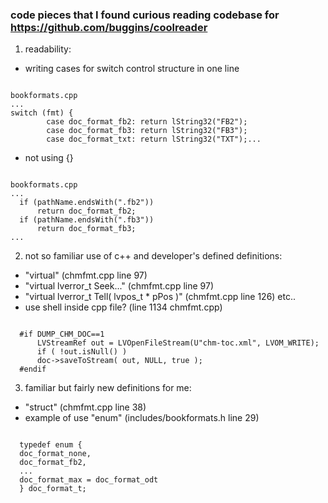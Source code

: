 ### code pieces that I found curious reading codebase for https://github.com/buggins/coolreader

1) readability:
- writing cases for switch control structure in one line
<code>
bookformats.cpp
...
switch (fmt) {
        case doc_format_fb2: return lString32("FB2");
        case doc_format_fb3: return lString32("FB3");
        case doc_format_txt: return lString32("TXT");...
</code>

- not using {}
<code>
bookformats.cpp
...
  if (pathName.endsWith(".fb2"))
      return doc_format_fb2;
  if (pathName.endsWith(".fb3"))
      return doc_format_fb3;
...
</code>

2) not so familiar use of c++ and developer's defined definitions:
- "virtual" (chmfmt.cpp line 97)
- "virtual lverror_t Seek..." (chmfmt.cpp line 97)
- "virtual lverror_t Tell( lvpos_t * pPos )" (chmfmt.cpp line 126) etc..
- use shell inside cpp file? (line 1134 chmfmt.cpp)
<code>
  #if DUMP_CHM_DOC==1
      LVStreamRef out = LVOpenFileStream(U"chm-toc.xml", LVOM_WRITE);
      if ( !out.isNull() )
      doc->saveToStream( out, NULL, true );
  #endif
</code>

3) familiar but fairly new definitions for me:
- "struct" (chmfmt.cpp line 38)
- example of use "enum" (includes/bookformats.h line 29)
<code>
  typedef enum {
  doc_format_none,
  doc_format_fb2,
  ...
  doc_format_max = doc_format_odt
  } doc_format_t;
</code>